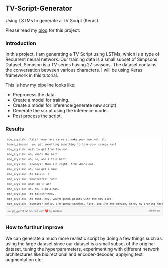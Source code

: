 ## TV-Script-Generator
Using LSTMs to generate a TV Script (Keras).

Please read my [blog](https://medium.com/@shivajbd/generating-a-tv-script-using-recurrent-neural-networks-dd0a645e97e7) for this project:

### Introduction

In this project, I am generating a TV Script using LSTMs, which is a type of Recurrent neural network. Our training data is a small subset of Simpsons Dataset. Simpson is a TV series having 27 seasons. The dataset contains the conversation between various characters. I will be using Keras framework in this tutorial.

This is how my pipeline looks like:

- Preprocess the data.
- Create a model for training.
- Create a model for inference(generate new script).
- Generate the script using the inference model.
- Post process the script.

### Results

<img src=data/result.png width="550">

### How to furthur improve

We can generate a much more realistic script by doing a few things such as: using the large dataset since our dataset is a small subset of the original dataset, tuning the hyperparameters, experimenting with different network architectures like bidirectional and encoder-decoder, applying text augmentation etc.

